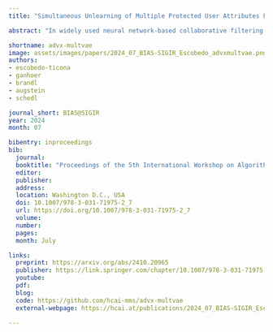 ```yaml
---
title: "Simultaneous Unlearning of Multiple Protected User Attributes From Variational Autoencoder Recommenders Using Adversarial Training"

abstract: "In widely used neural network-based collaborative filtering models, users’ history logs are encoded into latent embeddings that represent the users’ preferences. In this setting, the models are capable of mapping users’ protected attributes (e.g., gender or ethnicity) from these user embeddings even without explicit access to them, resulting in models that may treat specific demographic user groups unfairly and raise privacy issues. While prior work has approached the removal of a single protected attribute of a user at a time, multiple attributes might come into play in real-world scenarios. In the work at hand, we present AdvXMultVAE which aims to unlearn multiple protected attributes (exemplified by gender and age) simultaneously to improve fairness across demographic user groups. For this purpose, we couple a variational autoencoder (VAE) architecture with adversarial training (AdvMultVAE) to support simultaneous removal of the users’ protected attributes with continuous and/or categorical values. Our experiments on two datasets, LFM-2b-100k and Ml-1m, from the music and movie domains, respectively, show that our approach can yield better results than its singular removal counterparts (based on AdvMultVAE) in effectively mitigating demographic biases whilst improving the anonymity of latent embeddings."

shortname: advx-multvae
image: assets/images/papers/2024_07_BIAS-SIGIR_Escobedo_advxmultvae.png
authors:
- escobedo-ticona
- ganhoer
- brandl
- augstein
- schedl

journal_short: BIAS@SIGIR
year: 2024
month: 07

bibentry: inproceedings
bib:
  journal:
  booktitle: "Proceedings of the 5th International Workshop on Algorithmic Bias in Search and Recommendation (BIAS @ SIGIR 2024)"
  editor: 
  publisher: 
  address: 
  location: Washington D.C., USA
  doi: 10.1007/978-3-031-71975-2_7
  url: https://doi.org/10.1007/978-3-031-71975-2_7
  volume: 
  number: 
  pages: 
  month: July

links:
  preprint: https://arxiv.org/abs/2410.20965
  publisher: https://link.springer.com/chapter/10.1007/978-3-031-71975-2_7
  youtube: 
  pdf: 
  blog: 
  code: https://github.com/hcai-mms/advx-multvae
  external-webpage: https://hcai.at/publications/2024_07_BIAS-SIGIR_Escobedo_advxmultvae/

---
```

